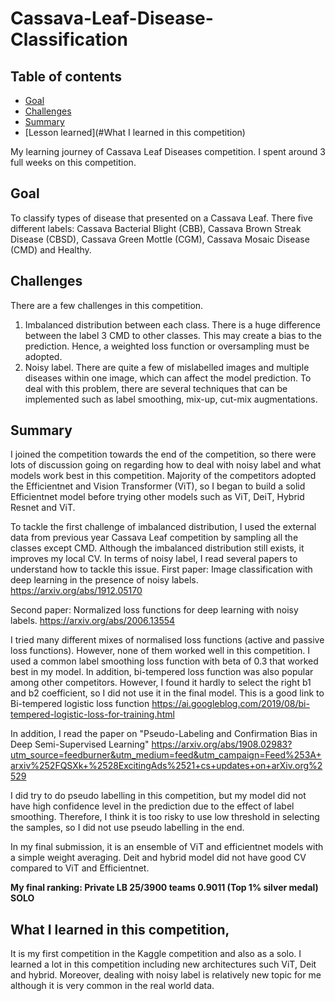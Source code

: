 # Cassava-Leaf-Disease-Classification

## Table of contents
* [Goal](#Goal)
* [Challenges](#challenges)
* [Summary](#summary)
* [Lesson learned](#What I learned in this competition)

My learning journey of Cassava Leaf Diseases competition. I spent around 3 full weeks on this competition. 

## Goal
To classify types of disease that presented on a Cassava Leaf. There five different labels: Cassava Bacterial Blight (CBB), Cassava Brown Streak Disease (CBSD), Cassava Green Mottle (CGM), Cassava Mosaic Disease (CMD) and Healthy.

## Challenges 
There are a few challenges in this competition.
1. Imbalanced distribution between each class. There is a huge difference between the label 3 CMD to other classes. This may create a bias to the prediction. Hence, a weighted loss function or oversampling must be adopted. 
2. Noisy label. There are quite a few of mislabelled images and multiple diseases within one image, which can affect the model prediction. To deal with this problem, there are several techniques that can be implemented such as label smoothing, mix-up, cut-mix augmentations.

## Summary
I joined the competition towards the end of the competition, so there were lots of discussion going on regarding how to deal with noisy label and what models work best in this competition. Majority of the competitors adopted the Efficientnet and Vision Transformer (ViT), so I began to build a solid Efficientnet model before trying other models such as ViT, DeiT, Hybrid Resnet and ViT. 

To tackle the first challenge of imbalanced distribution, I used the external data from previous year Cassava Leaf competition by sampling all the classes except CMD. Although the imbalanced distribution still exists, it improves my local CV. 
In terms of noisy label, I read several papers to understand how to tackle this issue. 
First paper: Image classification with deep learning in the presence of noisy labels.
https://arxiv.org/abs/1912.05170

Second paper: Normalized loss functions for deep learning with noisy labels.
https://arxiv.org/abs/2006.13554

I tried many different mixes of normalised loss functions (active and passive loss functions). However, none of them worked well in this competition. I  used a common label smoothing loss function with beta of 0.3 that worked best in my model. In addition, bi-tempered loss function was also popular among other competitors. However, I found it hardly to select the right b1 and b2 coefficient, so I did not use it in the final model.
This is a good link to Bi-tempered logistic loss function
https://ai.googleblog.com/2019/08/bi-tempered-logistic-loss-for-training.html

In addition, I read the paper on "Pseudo-Labeling and Confirmation Bias in Deep Semi-Supervised Learning"
https://arxiv.org/abs/1908.02983?utm_source=feedburner&utm_medium=feed&utm_campaign=Feed%253A+arxiv%252FQSXk+%2528ExcitingAds%2521+cs+updates+on+arXiv.org%2529

I did try to do pseudo labelling in this competition, but my model did not have high confidence level in the prediction due to the effect of label smoothing. Therefore, I think it is too risky to use low threshold in selecting the samples, so I did not use pseudo labelling in the end. 

In my final submission, it is an ensemble of ViT and efficientnet models with a simple weight averaging. Deit and hybrid model did not have good CV compared to ViT and Efficientnet. 

**My final ranking: Private LB 25/3900 teams 0.9011 (Top 1% silver medal) SOLO**

## What I learned in this competition, 
It is my first competition in the Kaggle competition and also as a solo. I learned a lot in this competition including new architectures such ViT, Deit and hybrid. Moreover, dealing with noisy label is relatively new topic for me although it is very common in the real world data. 
